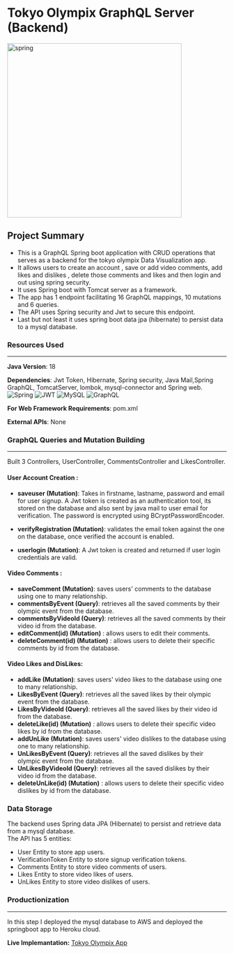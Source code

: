 # Tokyo Olympix GraphQL  Server (Backend)
<img src="https://i.ibb.co/Hdq55GW/spring.jpg" alt="spring" border="0" width="400" align="center"> 

## Project Summary 
* This  is a GraphQL Spring boot application with CRUD operations that serves as a backend for the tokyo olympix Data Visualization app.
* It allows users to create an account , save or add video comments, add likes and dislikes , delete those comments and likes and then login and out using spring security.
* It uses  Spring boot with Tomcat server as a framework.
* The app has 1 endpoint facilitating 16 GraphQL mappings, 10 mutations  and 6 queries.
* The API uses Spring security and Jwt to secure this endpoint.
* Last but not least it uses spring boot data jpa (hibernate) to persist data to a mysql database.


### **Resources Used**
***
**Java Version**: 18

**Dependencies**: Jwt Token, Hibernate, Spring security, Java Mail,Spring GraphQL, TomcatServer, lombok, mysql-connector and Spring web.  
![Spring](https://img.shields.io/badge/spring-%236DB33F.svg?style=flat&logo=spring&logoColor=white) 	![JWT](https://img.shields.io/badge/JWT-black?style=flat&logo=JSON%20web%20tokens) 	![MySQL](https://img.shields.io/badge/mysql-%2300f.svg?style=flat&logo=mysql&logoColor=white) ![GraphQL](https://img.shields.io/badge/-GraphQL-E10098?style=flat&logo=graphql&logoColor=white)

**For Web Framework Requirements**: pom.xml

**External APIs**: None

### **GraphQL Queries and Mutation Building**
***
Built 3 Controllers, UserController, CommentsController and LikesController.
#### **User Account Creation :** 
* **saveuser (Mutation)**: Takes in firstname, lastname, password and email for user signup. A Jwt token is created as an authentication tool, its stored on the database and also sent by java mail to user email for verification. The password is encrypted using BCryptPasswordEncoder.

* **verifyRegistration  (Mutation)**: validates the email token against the one on the database, once verified the account is enabled. 
* **userlogin  (Mutation)**: A Jwt token is created and returned if user login credentials are valid. 


#### **Video Comments :**  
* **saveComment (Mutation)**:  saves users' comments to the database using one to many relationship. 
* **commentsByEvent (Query)**:  retrieves all the saved comments by their olympic event from the database.
* **commentsByVideoId (Query)**:  retrieves all the saved comments by their video id from the database.
* **editComment(id) (Mutation)** : allows users to edit their comments.
* **deleteComment(id) (Mutation)** : allows users to delete their specific comments by id from the database.

#### **Video Likes and DisLikes:**  
* **addLike (Mutation)**:  saves users' video likes to the database using one to many relationship. 
* **LikesByEvent (Query)**:  retrieves all the saved likes by their olympic event from the database.
* **LikesByVideoId (Query)**:  retrieves all the saved likes by their video id from the database.
* **deleteLike(id) (Mutation)** : allows users to delete their specific video likes by id from the database. 
* **addUnLike (Mutation)**:  saves users' video dislikes to the database using one to many relationship. 
* **UnLikesByEvent (Query)**:  retrieves all the saved dislikes by their olympic event from the database.
* **UnLikesByVideoId (Query)**:  retrieves all the saved dislikes by their video id from the database.
* **deleteUnLike(id) (Mutation)** : allows users to delete their specific video dislikes by id from the database. 

### **Data Storage**
The backend uses Spring data JPA (Hibernate) to persist and retrieve data from a mysql database.  
The API has 5 entities: 
* User Entity to store app users.
* VerificationToken Entity to store signup verification tokens.
* Comments Entity to store video comments of users. 
* Likes Entity to store video likes of users.
* UnLikes Entity to store video dislikes of users.



### **Productionization**
***
In this step I deployed the mysql database to AWS and deployed the springboot app to Heroku cloud.

**Live Implemantation:** [Tokyo Olympix App](https://tokyo-olympix.vercel.app)
